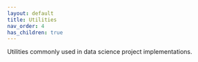 ```yaml
---
layout: default
title: Utilities
nav_order: 4
has_children: true
---
```

<div align='justify'>
Utilities commonly used in data science project implementations.
</div>  

 

